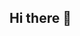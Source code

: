 ## Hi there 👋

<!--
**2DJoker/2DJoker** is a ✨ _special_ ✨ repository because its `README.md` (this file) appears on your GitHub profile.

Here are some ideas to get you started:

- 🔭 I’m currently working on ...
- 🌱 I’m currently learning ...

https://github.com/2DJoker/2DJoker/assets/109986015/2b005a75-bc92-4d2c-a998-9e59f5c066e5




- 🤔 I’m looking for help with ...
- 💬 Ask me about ...
- 📫 How to reach me: ...
- 😄 Pronouns: ...
- ⚡ Fun fact: ...
-->
